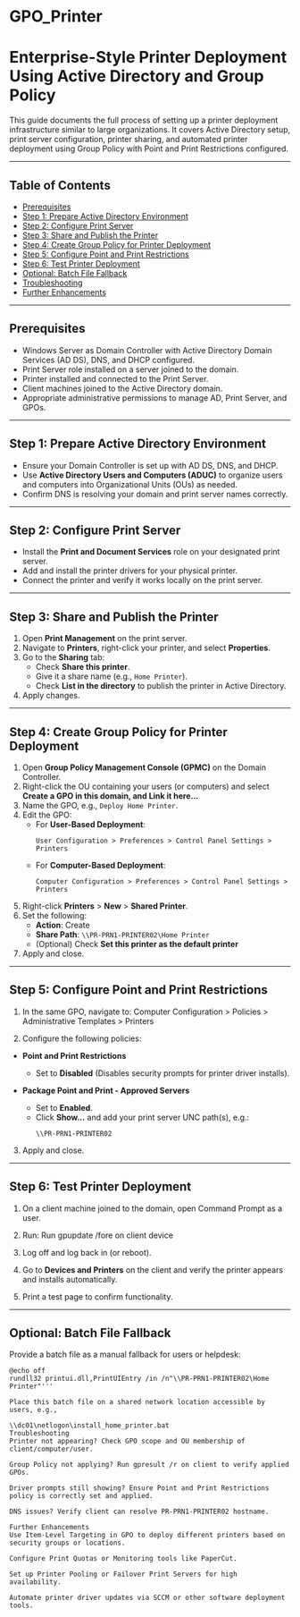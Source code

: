 # GPO_Printer
# Enterprise-Style Printer Deployment Using Active Directory and Group Policy

This guide documents the full process of setting up a printer deployment infrastructure similar to large organizations. It covers Active Directory setup, print server configuration, printer sharing, and automated printer deployment using Group Policy with Point and Print Restrictions configured.

---

## Table of Contents

- [Prerequisites](#prerequisites)  
- [Step 1: Prepare Active Directory Environment](#step-1-prepare-active-directory-environment)  
- [Step 2: Configure Print Server](#step-2-configure-print-server)  
- [Step 3: Share and Publish the Printer](#step-3-share-and-publish-the-printer)  
- [Step 4: Create Group Policy for Printer Deployment](#step-4-create-group-policy-for-printer-deployment)  
- [Step 5: Configure Point and Print Restrictions](#step-5-configure-point-and-print-restrictions)  
- [Step 6: Test Printer Deployment](#step-6-test-printer-deployment)  
- [Optional: Batch File Fallback](#optional-batch-file-fallback)  
- [Troubleshooting](#troubleshooting)  
- [Further Enhancements](#further-enhancements)

---

## Prerequisites

- Windows Server as Domain Controller with Active Directory Domain Services (AD DS), DNS, and DHCP configured.
- Print Server role installed on a server joined to the domain.
- Printer installed and connected to the Print Server.
- Client machines joined to the Active Directory domain.
- Appropriate administrative permissions to manage AD, Print Server, and GPOs.

---

## Step 1: Prepare Active Directory Environment

- Ensure your Domain Controller is set up with AD DS, DNS, and DHCP.
- Use **Active Directory Users and Computers (ADUC)** to organize users and computers into Organizational Units (OUs) as needed.
- Confirm DNS is resolving your domain and print server names correctly.

---

## Step 2: Configure Print Server

- Install the **Print and Document Services** role on your designated print server.
- Add and install the printer drivers for your physical printer.
- Connect the printer and verify it works locally on the print server.

---

## Step 3: Share and Publish the Printer

1. Open **Print Management** on the print server.
2. Navigate to **Printers**, right-click your printer, and select **Properties**.
3. Go to the **Sharing** tab:
   - Check **Share this printer**.
   - Give it a share name (e.g., `Home Printer`).
   - Check **List in the directory** to publish the printer in Active Directory.
4. Apply changes.

---

## Step 4: Create Group Policy for Printer Deployment

1. Open **Group Policy Management Console (GPMC)** on the Domain Controller.
2. Right-click the OU containing your users (or computers) and select **Create a GPO in this domain, and Link it here...**
3. Name the GPO, e.g., `Deploy Home Printer`.
4. Edit the GPO:
   - For **User-Based Deployment**:
     ```
     User Configuration > Preferences > Control Panel Settings > Printers
     ```
   - For **Computer-Based Deployment**:
     ```
     Computer Configuration > Preferences > Control Panel Settings > Printers
     ```
5. Right-click **Printers** > **New** > **Shared Printer**.
6. Set the following:
   - **Action**: Create
   - **Share Path**: `\\PR-PRN1-PRINTER02\Home Printer`
   - (Optional) Check **Set this printer as the default printer**
7. Apply and close.

---

## Step 5: Configure Point and Print Restrictions

1. In the same GPO, navigate to:
   Computer Configuration > Policies > Administrative Templates > Printers
   

2. Configure the following policies:

- **Point and Print Restrictions**  
  - Set to **Disabled** (Disables security prompts for printer driver installs).

- **Package Point and Print - Approved Servers**  
  - Set to **Enabled**.  
  - Click **Show...** and add your print server UNC path(s), e.g.:  
    ```
    \\PR-PRN1-PRINTER02
    ```

3. Apply and close.

---

## Step 6: Test Printer Deployment

1. On a client machine joined to the domain, open Command Prompt as a user.
2. Run:
Run gpupdate /fore on client  device

3. Log off and log back in (or reboot).
4. Go to **Devices and Printers** on the client and verify the printer appears and installs automatically.
5. Print a test page to confirm functionality.

---

## Optional: Batch File Fallback

Provide a batch file as a manual fallback for users or helpdesk:

```batch
@echo off
rundll32 printui.dll,PrintUIEntry /in /n"\\PR-PRN1-PRINTER02\Home Printer"'''

Place this batch file on a shared network location accessible by users, e.g.,

\\dc01\netlogon\install_home_printer.bat
Troubleshooting
Printer not appearing? Check GPO scope and OU membership of client/computer/user.

Group Policy not applying? Run gpresult /r on client to verify applied GPOs.

Driver prompts still showing? Ensure Point and Print Restrictions policy is correctly set and applied.

DNS issues? Verify client can resolve PR-PRN1-PRINTER02 hostname.

Further Enhancements
Use Item-Level Targeting in GPO to deploy different printers based on security groups or locations.

Configure Print Quotas or Monitoring tools like PaperCut.

Set up Printer Pooling or Failover Print Servers for high availability.

Automate printer driver updates via SCCM or other software deployment tools.
